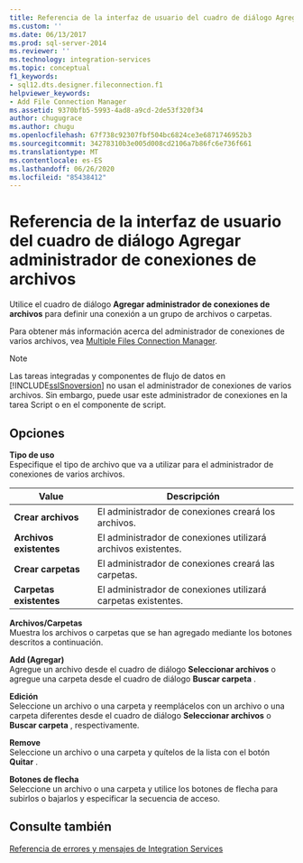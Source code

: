 ```yaml
---
title: Referencia de la interfaz de usuario del cuadro de diálogo Agregar administrador de conexiones de archivos | Microsoft Docs
ms.custom: ''
ms.date: 06/13/2017
ms.prod: sql-server-2014
ms.reviewer: ''
ms.technology: integration-services
ms.topic: conceptual
f1_keywords:
- sql12.dts.designer.fileconnection.f1
helpviewer_keywords:
- Add File Connection Manager
ms.assetid: 9370bfb5-5993-4ad8-a9cd-2de53f320f34
author: chugugrace
ms.author: chugu
ms.openlocfilehash: 67f738c92307fbf504bc6824ce3e6871746952b3
ms.sourcegitcommit: 34278310b3e005d008cd2106a7b86fc6e736f661
ms.translationtype: MT
ms.contentlocale: es-ES
ms.lasthandoff: 06/26/2020
ms.locfileid: "85438412"
---
```

# <a name="add-file-connection-manager-dialog-box-ui-reference"></a>Referencia de la interfaz de usuario del cuadro de diálogo Agregar administrador de conexiones de archivos
  Utilice el cuadro de diálogo **Agregar administrador de conexiones de archivos** para definir una conexión a un grupo de archivos o carpetas.  
  
 Para obtener más información acerca del administrador de conexiones de varios archivos, vea [Multiple Files Connection Manager](multiple-files-connection-manager.md).  
  
> [!NOTE]  
>  Las tareas integradas y componentes de flujo de datos en [!INCLUDE[ssISnoversion](../../includes/ssisnoversion-md.md)] no usan el administrador de conexiones de varios archivos. Sin embargo, puede usar este administrador de conexiones en la tarea Script o en el componente de script.  
  
## <a name="options"></a>Opciones  
 **Tipo de uso**  
 Especifique el tipo de archivo que va a utilizar para el administrador de conexiones de varios archivos.  
  
|Value|Descripción|  
|-----------|-----------------|  
|**Crear archivos**|El administrador de conexiones creará los archivos.|  
|**Archivos existentes**|El administrador de conexiones utilizará archivos existentes.|  
|**Crear carpetas**|El administrador de conexiones creará las carpetas.|  
|**Carpetas existentes**|El administrador de conexiones utilizará carpetas existentes.|  
  
 **Archivos/Carpetas**  
 Muestra los archivos o carpetas que se han agregado mediante los botones descritos a continuación.  
  
 **Add (Agregar)**  
 Agregue un archivo desde el cuadro de diálogo **Seleccionar archivos** o agregue una carpeta desde el cuadro de diálogo **Buscar carpeta** .  
  
 **Edición**  
 Seleccione un archivo o una carpeta y reemplácelos con un archivo o una carpeta diferentes desde el cuadro de diálogo **Seleccionar archivos** o **Buscar carpeta** , respectivamente.  
  
 **Remove**  
 Seleccione un archivo o una carpeta y quítelos de la lista con el botón **Quitar** .  
  
 **Botones de flecha**  
 Seleccione un archivo o una carpeta y utilice los botones de flecha para subirlos o bajarlos y especificar la secuencia de acceso.  
  
## <a name="see-also"></a>Consulte también  
 [Referencia de errores y mensajes de Integration Services](../integration-services-error-and-message-reference.md)  
  
  
